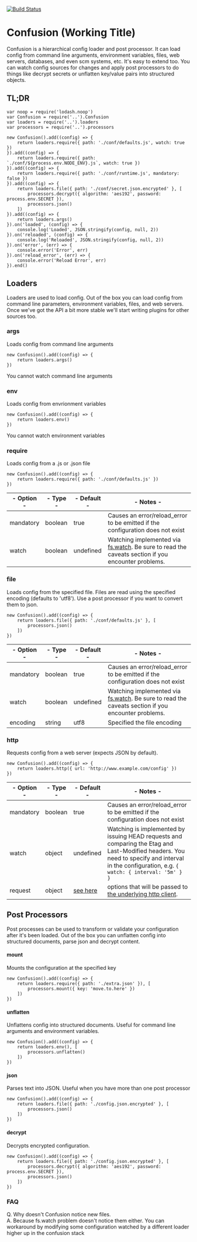 [![Build Status](https://travis-ci.org/guidesmiths/confusion.png)](https://travis-ci.org/guidesmiths/confusion)

# Confusion (Working Title)

Confusion is a hierarchical config loader and post processor. It can load config from command line arguments, environment variables, files, web servers, databases, and even scm systems, etc. It's easy to extend too. You can watch config sources for changes and apply post processors to do things like decrypt secrets or unflatten key/value pairs into structured objects.

## TL;DR
```
var noop = require('lodash.noop')
var Confusion = require('..').Confusion
var loaders = require('..').loaders
var processors = require('..').processors

new Confusion().add((config) => {
    return loaders.require({ path: './conf/defaults.js', watch: true })
}).add((config) => {
    return loaders.require({ path: `./conf/${process.env.NODE_ENV}.js`, watch: true })
}).add((config) => {
    return loaders.require({ path: './conf/runtime.js', mandatory: false })
}).add((config) => {
    return loaders.file({ path: './conf/secret.json.encrypted' }, [
        processors.decrypt({ algorithm: 'aes192', password: process.env.SECRET }),
        processors.json()
    ])
}).add((config) => {
    return loaders.args()
}).on('loaded', (config) => {
    console.log('Loaded', JSON.stringify(config, null, 2))
}).on('reloaded', (config) => {
    console.log('Reloaded', JSON.stringify(config, null, 2))
}).on('error', (err) => {
    console.error('Error', err)
}).on('reload_error', (err) => {
    console.error('Reload Error', err)
}).end()
```

## Loaders
Loaders are used to load config. Out of the box you can load config from command line parameters, environment variables, files, and web servers. Once we've got the API a bit more stable we'll start writing plugins for other sources too.

### args
Loads config from command line arguments
```
new Confusion().add((config) => {
    return loaders.args()
})
```
You cannot watch command line arguments

### env
Loads config from envrionment variables
```
new Confusion().add((config) => {
    return loaders.env()
})
```
You cannot watch environment variables

### require
Loads config from a .js or .json file
```
new Confusion().add((config) => {
    return loaders.require({ path: './conf/defaults.js' })
})
```
|- Option -|- Type -|- Default -|- Notes -|
|----------|--------|-----------|---------|
| mandatory | boolean | true      | Causes an error/reload_error to be emitted if the configuration does not exist |
| watch     | boolean | undefined | Watching implemented via [fs.watch](https://nodejs.org/api/fs.html#fs_fs_watch_filename_options_listener). Be sure to read the caveats section if you encounter problems. |

### file
Loads config from the specified file. Files are read using the specified encoding (defaults to 'utf8'). Use a post processor if you want to convert them to json.
```
new Confusion().add((config) => {
    return loaders.file({ path: './conf/defaults.js' }, [
        processors.json()
    ])
})
```
|- Option -|- Type -|- Default -|- Notes -|
|----------|--------|-----------|---------|
| mandatory | boolean | true     | Causes an error/reload_error to be emitted if the configuration does not exist |
| watch     | boolean | undefined | Watching implemented via [fs.watch](https://nodejs.org/api/fs.html#fs_fs_watch_filename_options_listener). Be sure to read the caveats section if you encounter problems. |
| encoding  | string  | utf8      | Specified the file encoding


### http
Requests config from a web server (expects JSON by default).
```
new Confusion().add((config) => {
    return loaders.http({ url: 'http://www.example.com/config' })
})
```
|- Option -|- Type -|- Default -|- Notes -|
|----------|--------|-----------|---------|
| mandatory | boolean | true       | Causes an error/reload_error to be emitted if the configuration does not exist |
| watch     | object  | undefined  | Watching is implemented by issuing HEAD requests and comparing the Etag and Last-Modified headers. You need to specify and interval in the configuration, e.g. ```{ watch: { interval: '5m' } }``` |
| request   | object  | [see here](https://www.github.com/guidesmiths/confusion/tree/master/lib/loaders/http.js#13) | options that will be passed to [the underlying http client](https://github.com/request/request).

## Post Processors
Post processes can be used to transform or validate your configuration after it's been loaded. Out of the box you can unflatten config into structured documents,
parse json and decrypt content.

#### mount
Mounts the configuration at the specified key
```
new Confusion().add((config) => {
    return loaders.require({ path: './extra.json' }), [
        processors.mount({ key: 'move.to.here' })
    ])
})
```

#### unflatten
Unflattens config into structured documents. Useful for command line arguments and environment variables.
```
new Confusion().add((config) => {
    return loaders.env(), [
        processors.unflatten()
    ])
})
```

#### json
Parses text into JSON. Useful when you have more than one post processor
```
new Confusion().add((config) => {
    return loaders.file({ path: './config.json.encrypted' }, [
        processors.json()
    ])
})
```

#### decrypt
Decrypts encrypted configuration.
```
new Confusion().add((config) => {
    return loaders.file({ path: './config.json.encrypted' }, [
        processors.decrypt({ algorithm: 'aes192', password: process.env.SECRET }),
        processors.json()
    ])
})
```

### FAQ
Q. Why doesn't Confusion notice new files.<br/>
A. Because fs.watch problem doesn't notice them either. You can workaround by modifying some configuration watched by a different loader higher up in the confusion stack

